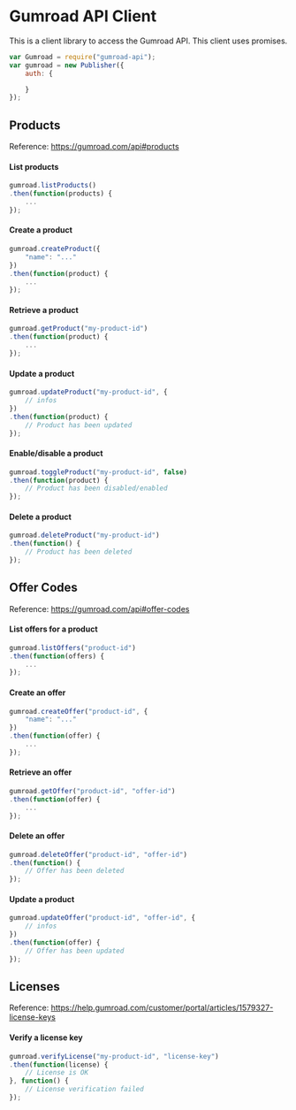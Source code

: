 Gumroad API Client
================

This is a client library to access the Gumroad API. This client uses promises.

```js
var Gumroad = require("gumroad-api");
var gumroad = new Publisher({
	auth: {

	}
});
```

## Products

Reference: https://gumroad.com/api#products

#### List products

```js
gumroad.listProducts()
.then(function(products) {
    ...
});
```

#### Create a product

```js
gumroad.createProduct({
	"name": "..."
})
.then(function(product) {
    ...
});
```

#### Retrieve a product

```js
gumroad.getProduct("my-product-id")
.then(function(product) {
    ...
});
```

#### Update a product

```js
gumroad.updateProduct("my-product-id", {
	// infos
})
.then(function(product) {
    // Product has been updated
});
```

#### Enable/disable a product

```js
gumroad.toggleProduct("my-product-id", false)
.then(function(product) {
    // Product has been disabled/enabled
});
```

#### Delete a product

```js
gumroad.deleteProduct("my-product-id")
.then(function() {
    // Product has been deleted
});
```

## Offer Codes

Reference: https://gumroad.com/api#offer-codes

#### List offers for a product

```js
gumroad.listOffers("product-id")
.then(function(offers) {
    ...
});
```

#### Create an offer

```js
gumroad.createOffer("product-id", {
    "name": "..."
})
.then(function(offer) {
    ...
});
```

#### Retrieve an offer

```js
gumroad.getOffer("product-id", "offer-id")
.then(function(offer) {
    ...
});
```

#### Delete an offer

```js
gumroad.deleteOffer("product-id", "offer-id")
.then(function() {
    // Offer has been deleted
});
```

#### Update a product

```js
gumroad.updateOffer("product-id", "offer-id", {
    // infos
})
.then(function(offer) {
    // Offer has been updated
});
```

## Licenses

Reference: https://help.gumroad.com/customer/portal/articles/1579327-license-keys

#### Verify a license key

```js
gumroad.verifyLicense("my-product-id", "license-key")
.then(function(license) {
    // License is OK
}, function() {
    // License verification failed
});
```



